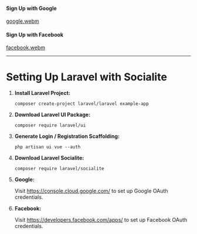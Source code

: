 
#### Sign Up with Google
[google.webm](https://github.com/nahedshehata/socialSignUP/assets/109394234/a22e3583-9298-4844-ba85-4db91f843361)

#### Sign Up with Facebook
[facebook.webm](https://github.com/nahedshehata/socialSignUP/assets/109394234/ad7a2e1f-b043-490b-8c9d-905e5f77511a)

<hr>
<!DOCTYPE html>
<html>
<head>
</head>
<body>
    <h1>Setting Up Laravel with Socialite</h1>
    <ol>
        <li>
            <p><strong>Install Laravel Project:</strong></p>
            <pre><code>composer create-project laravel/laravel example-app</code></pre>
        </li>
        <li>
            <p><strong>Download Laravel UI Package:</strong></p>
            <pre><code>composer require laravel/ui</code></pre>
        </li>
        <li>
            <p><strong>Generate Login / Registration Scaffolding:</strong></p>
            <pre><code>php artisan ui vue --auth</code></pre>
        </li>
        <li>
            <p><strong>Download Laravel Socialite:</strong></p>
            <pre><code>composer require laravel/socialite</code></pre>
        </li>
        <li>
            <p><strong>Google:</strong></p>
            <p>Visit <a href="https://console.cloud.google.com/" target="_blank">https://console.cloud.google.com/</a> to set up Google OAuth credentials.</p>
        </li>
        <li>
            <p><strong>Facebook:</strong></p>
            <p>Visit <a href="https://developers.facebook.com/apps/" target="_blank">https://developers.facebook.com/apps/</a> to set up Facebook OAuth credentials.</p>
        </li>
    </ol>
</body>
</html>
